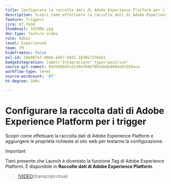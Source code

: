```yaml
---
title: Configurare la raccolta dati di Adobe Experience Platform per i trigger
description: Scopri come effettuare la raccolta dati di Adobe Experience Platform e aggiungere le proprietà richieste al sito web per testarne la configurazione.
feature: Triggers
jira: KT-7434
thumbnail: 332908.jpg
doc-type: feature video
role: Admin
level: Experienced
team: TM
hidefromtoc: false
exl-id: 39e087af-0868-4db7-b031-1830e72f6e61
badgeIntegration: label="Integrazione" type="positive"
source-git-commit: 943599bd7ce139ef846f093ebda9084a91550aca
workflow-type: tm+mt
source-wordcount: '87'
ht-degree: 100%

---
```


# Configurare la raccolta dati di Adobe Experience Platform per i trigger

Scopri come effettuare la raccolta dati di Adobe Experience Platform e aggiungere le proprietà richieste al sito web per testarne la configurazione.

>[!IMPORTANT]
>
> Tieni presente che Launch è diventato la funzione Tag di Adobe Experience Platform. È disponibile in **Raccolte dati di Adobe Experience Platform**.

>[!VIDEO](https://video.tv.adobe.com/v/3454024?learn=on&captions=ita){transcript=true}
